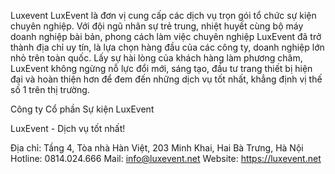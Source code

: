 Luxevent
LuxEvent là đơn vị cung cấp các dịch vụ trọn gói tổ chức sự kiện chuyên nghiệp. Với đội ngũ nhân sự trẻ trung, nhiệt huyết cùng bộ máy doanh nghiệp bài bản, phong cách làm việc chuyên nghiệp LuxEvent đã trở thành địa chỉ uy tín, là lựa chọn hàng đầu của các công ty, doanh nghiệp lớn nhỏ trên toàn quốc. Lấy sự hài lòng của khách hàng làm phương châm, LuxEvent không ngừng nỗ lực đổi mới, sáng tạo, đầu tư trang thiết bị hiện đại và hoàn thiện hơn để đem đến những dịch vụ tốt nhất, khẳng định vị thế số 1 trên thị trường.

Công ty Cổ phần Sự kiện LuxEvent

LuxEvent - Dịch vụ tốt nhất!

Địa chỉ: Tầng 4, Tòa nhà Hàn Việt, 203 Minh Khai, Hai Bà Trưng, Hà Nội
Hotline: 0814.024.666
Mail: info@luxevent.net
Website: https://luxevent.net
